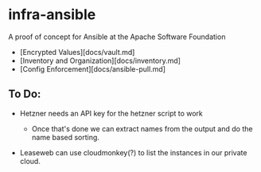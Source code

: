 # infra-ansible
A proof of concept for Ansible at the Apache Software Foundation

* [Encrypted Values][docs/vault.md]
* [Inventory and Organization][docs/inventory.md]
* [Config Enforcement][docs/ansible-pull.md]

## To Do:

* Hetzner needs an API key for the hetzner script to work
    * Once that's done we can extract names from the output and do the name based sorting.

* Leaseweb can use cloudmonkey(?) to list the instances in our private cloud.
